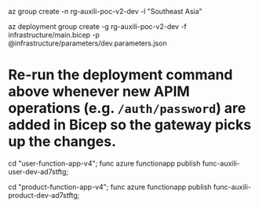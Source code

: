 az group create -n rg-auxili-poc-v2-dev -l "Southeast Asia"

az deployment group create -g rg-auxili-poc-v2-dev -f infrastructure/main.bicep -p @infrastructure/parameters/dev.parameters.json

# Re-run the deployment command above whenever new APIM operations (e.g. `/auth/password`) are added in Bicep so the gateway picks up the changes.

cd "user-function-app-v4";
func azure functionapp publish func-auxili-user-dev-ad7stftg;

cd "product-function-app-v4";
func azure functionapp publish func-auxili-product-dev-ad7stftg;
